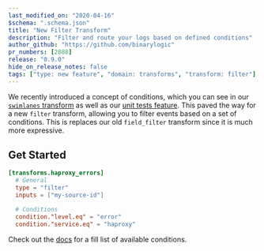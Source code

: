 ```yaml
---
last_modified_on: "2020-04-16"
$schema: ".schema.json"
title: "New Filter Transform"
description: "Filter and route your logs based on defined conditions"
author_github: "https://github.com/binarylogic"
pr_numbers: [2088]
release: "0.9.0"
hide_on_release_notes: false
tags: ["type: new feature", "domain: transforms", "transform: filter"]
---
```


We recently introduced a concept of conditions, which you can see in our
[`swimlanes` transform][docs.transforms.swimlanes] as well as our [unit
tests feature][docs.reference.tests]. This paved the way for a new `filter`
transform, allowing you to filter events based on a set of conditions. This
is replaces our old `field_filter` transform since it is much more expressive.

## Get Started

```toml title="vector.toml"
[transforms.haproxy_errors]
  # General
  type = "filter"
  inputs = ["my-source-id"]

  # Conditions
  condition."level.eq" = "error"
  condition."service.eq" = "haproxy"
```

Check out the [docs][docs.transforms.filter] for a fill list of available
conditions.

[docs.reference.tests]: /docs/reference/tests/
[docs.transforms.filter]: /docs/reference/transforms/filter/
[docs.transforms.swimlanes]: /docs/reference/transforms/swimlanes/
